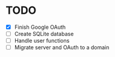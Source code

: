 # TODO

- [x] Finish Google OAuth
- [ ] Create SQLite database
- [ ] Handle user functions
- [ ] Migrate server and OAuth to a domain
